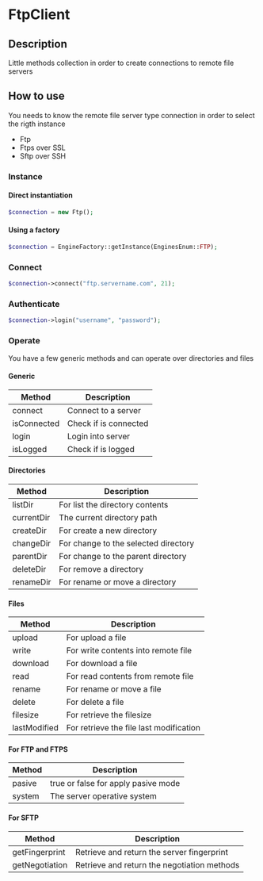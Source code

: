 # FtpClient

## Description

Little methods collection in order to create connections to remote file servers

## How to use
You needs to know the remote file server type connection in order to select the rigth instance

* Ftp
* Ftps over SSL
* Sftp over SSH


### Instance

#### Direct instantiation
```php
$connection = new Ftp();
```
#### Using a factory
```php
$connection = EngineFactory::getInstance(EnginesEnum::FTP);
```

### Connect
```php
$connection->connect("ftp.servername.com", 21);
```

### Authenticate
```php
$connection->login("username", "password");
```

### Operate
You have a few generic methods and can operate over directories and files

#### Generic

| Method       | Description |
| ------------ |-------------|
| connect      | Connect to a server |
| isConnected  | Check if is connected |
| login        | Login into server    |
| isLogged     | Check if is logged    |

#### Directories

| Method       | Description |
| ------------ |-------------|
| listDir      | For list the directory contents     |
| currentDir   | The current directory path     |
| createDir    | For create a new directory     |
| changeDir    | For change to the selected directory     |
| parentDir    | For change to the parent directory     |
| deleteDir    | For remove a directory     |
| renameDir    | For rename or move a directory     |

#### Files

| Method        | Description |
| ------------- |-------------|
| upload        | For upload a file     |
| write         | For write contents into remote file     |
| download      | For download a file     |
| read          | For read contents from remote file     |
| rename        | For rename or move a file     |
| delete        | For delete a file     |
| filesize      | For retrieve the filesize     |
| lastModified  | For retrieve the file last modification      |

#### For FTP and FTPS

| Method       | Description |
| ------------ |-------------|
| pasive       | true or false for apply pasive mode     |
| system       | The server operative system     |

#### For SFTP

| Method         | Description |
| -------------- |-------------|
| getFingerprint | Retrieve and return the server fingerprint   |
| getNegotiation | Retrieve and return the negotiation methods  |
